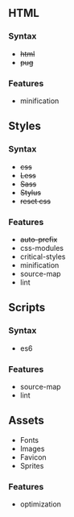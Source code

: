 ## HTML

### Syntax
* ~~html~~
* ~~pug~~

### Features
* minification

## Styles

### Syntax
* ~~css~~
* ~~Less~~
* ~~Sass~~
* ~~Stylus~~
* ~~reset css~~

### Features
* ~~auto-prefix~~
* css-modules
* critical-styles
* minification
* source-map
* lint

## Scripts

### Syntax
* es6

### Features
* source-map
* lint

## Assets

* Fonts
* Images
* Favicon
* Sprites

### Features
* optimization
